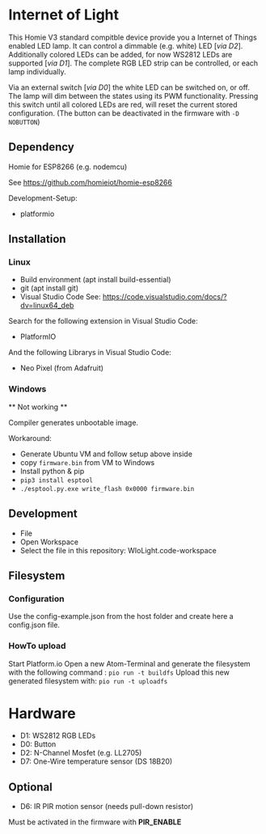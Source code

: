 # Internet of Light

This Homie V3 standard compitble device provide you a Internet of Things enabled LED lamp.
It can control a dimmable (e.g. white) LED [*via D2*].
Additionally colored LEDs can be added, for now WS2812 LEDs are supported [*via D1*]. The complete RGB LED strip can be controlled, or each lamp individually.

Via an external switch [*via D0*] the white LED can be switched on, or off. The lamp will dim between the states using its PWM functionality. Pressing this switch until all colored LEDs are red, will reset the current stored configuration. (The button can be deactivated in the firmware with ```-D NOBUTTON```)

## Dependency
Homie for ESP8266 (e.g. nodemcu)

See https://github.com/homieiot/homie-esp8266

Development-Setup:
* platformio

## Installation
### Linux
* Build environment (apt install build-essential)
* git (apt install git)
* Visual Studio Code See: https://code.visualstudio.com/docs/?dv=linux64_deb

Search for the following extension in Visual Studio Code:
* PlatformIO

And the following Librarys in Visual Studio Code:
* Neo Pixel (from Adafruit)
 
### Windows
** Not working **

Compiler generates unbootable image.

Workaround:
* Generate Ubuntu VM and follow setup above inside
* copy ```firmware.bin``` from VM to Windows
* Install python & pip
* ```pip3 install esptool```
* ```./esptool.py.exe write_flash 0x0000 firmware.bin```

## Development
* File
 * Open Workspace
  * Select the file in this repository:  WIoLight.code-workspace

## Filesystem
### Configuration
Use the config-example.json from the host folder and create here a config.json file.
### HowTo upload
Start Platform.io
Open a new Atom-Terminal and generate the filesystem with the following command :
```pio run -t buildfs```
Upload this new generated filesystem with:
```pio run -t uploadfs```

# Hardware
* D1: WS2812 RGB LEDs
* D0: Button
* D2: N-Channel Mosfet (e.g. LL2705)
* D7: One-Wire temperature sensor (DS 18B20)

## Optional
* D6: IR PIR motion sensor (needs pull-down resistor)

Must be activated in the firmware with **PIR_ENABLE**
